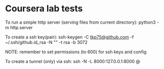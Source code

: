 # Coursera lab tests

To run a simple http server (serving files from current directory):
python3 -m http.server

To create a ssh key(pair):
ssh-keygen -C tkp75@github.com -f ~/.ssh/github.id_rsa -N "" -t rsa -b 3072

NOTE: remember to set permissions (to 600) for ssh keys and config

To create a tunnel (only) via ssh:
ssh -N -L 8000:127.0.0.1:8000 <user>@<host>
